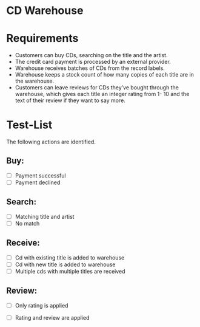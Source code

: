 # CD Warehouse

# Requirements
- Customers can buy CDs, searching on the title and the artist. 
- The credit card payment is processed by an external provider. 
- Warehouse receives batches of CDs from the record labels. 
- Warehouse keeps a stock count of how many copies of each title are in the warehouse.
- Customers can leave reviews for CDs they’ve bought through the warehouse, which gives each title an integer rating from 1- 10 and the text of their review if they want to say more.

# Test-List
The following actions are identified.

## Buy:
- [ ] Payment successful
- [ ] Payment declined

## Search:
- [ ] Matching title and artist
- [ ] No match

## Receive:
- [ ] Cd with existing title is added to warehouse
- [ ] Cd with new title is added to warehouse
- [ ] Multiple cds with multiple titles are received

## Review:
- [ ] Only rating is applied
- [ ] Rating and review are applied

